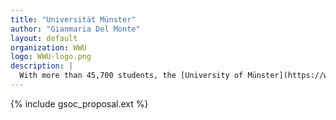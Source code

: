 ```yaml
---
title: "Universität Münster"
author: "Gianmaria Del Monte"
layout: default
organization: WWU
logo: WWU-logo.png
description: |
  With more than 45,700 students, the [University of Münster](https://www.uni-muenster.de) is one of the largest universities in Germany. Thanks to its extensive range of degree programmes, multifaceted research profile, and the atmosphere and quality of life in Münster, the University attracts students and researchers from Germany and around the world.
---
```


{% include gsoc_proposal.ext %}
